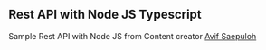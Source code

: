 ## Rest API with Node JS Typescript
Sample Rest API with Node JS from Content creator <a href="https://www.youtube.com/@vipcodestudio">Avif Saepuloh</a>
